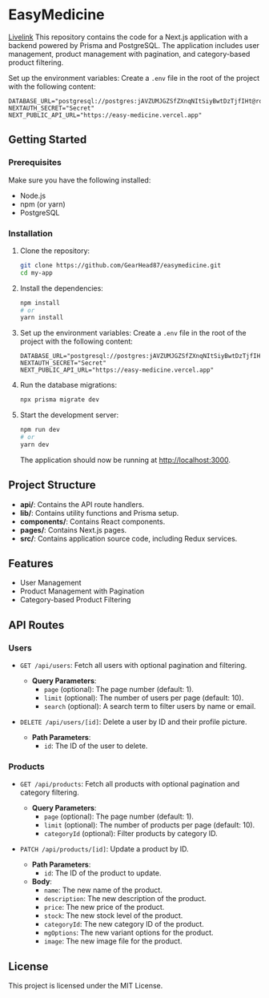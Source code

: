 # EasyMedicine

[Livelink](https://easy-medicine.vercel.app/)
This repository contains the code for a Next.js application with a backend powered by Prisma and PostgreSQL. The application includes user management, product management with pagination, and category-based product filtering.

Set up the environment variables:
Create a `.env` file in the root of the project with the following content:

```plaintext
DATABASE_URL="postgresql://postgres:jAVZUMJGZSfZXnqNItSiyBwtDzTjfIHt@roundhouse.proxy.rlwy.net:36736/railway"
NEXTAUTH_SECRET="Secret"
NEXT_PUBLIC_API_URL="https://easy-medicine.vercel.app"
```

## Getting Started

### Prerequisites

Make sure you have the following installed:

-   Node.js
-   npm (or yarn)
-   PostgreSQL

### Installation

1. Clone the repository:

    ```sh
    git clone https://github.com/GearHead87/easymedicine.git
    cd my-app
    ```

2. Install the dependencies:

    ```sh
    npm install
    # or
    yarn install
    ```

3. Set up the environment variables:
   Create a `.env` file in the root of the project with the following content:

    ```plaintext
    DATABASE_URL="postgresql://postgres:jAVZUMJGZSfZXnqNItSiyBwtDzTjfIHt@roundhouse.proxy.rlwy.net:36736/railway"
    NEXTAUTH_SECRET="Secret"
    NEXT_PUBLIC_API_URL="https://easy-medicine.vercel.app"
    ```

4. Run the database migrations:

    ```sh
    npx prisma migrate dev
    ```

5. Start the development server:

    ```sh
    npm run dev
    # or
    yarn dev
    ```

    The application should now be running at [http://localhost:3000](http://localhost:3000).

## Project Structure

-   **api/**: Contains the API route handlers.
-   **lib/**: Contains utility functions and Prisma setup.
-   **components/**: Contains React components.
-   **pages/**: Contains Next.js pages.
-   **src/**: Contains application source code, including Redux services.

## Features

-   User Management
-   Product Management with Pagination
-   Category-based Product Filtering

## API Routes

### Users

-   `GET /api/users`: Fetch all users with optional pagination and filtering.

    -   **Query Parameters**:
        -   `page` (optional): The page number (default: 1).
        -   `limit` (optional): The number of users per page (default: 10).
        -   `search` (optional): A search term to filter users by name or email.

-   `DELETE /api/users/[id]`: Delete a user by ID and their profile picture.
    -   **Path Parameters**:
        -   `id`: The ID of the user to delete.

### Products

-   `GET /api/products`: Fetch all products with optional pagination and category filtering.

    -   **Query Parameters**:
        -   `page` (optional): The page number (default: 1).
        -   `limit` (optional): The number of products per page (default: 10).
        -   `categoryId` (optional): Filter products by category ID.

-   `PATCH /api/products/[id]`: Update a product by ID.
    -   **Path Parameters**:
        -   `id`: The ID of the product to update.
    -   **Body**:
        -   `name`: The new name of the product.
        -   `description`: The new description of the product.
        -   `price`: The new price of the product.
        -   `stock`: The new stock level of the product.
        -   `categoryId`: The new category ID of the product.
        -   `mgOptions`: The new variant options for the product.
        -   `image`: The new image file for the product.

## License

This project is licensed under the MIT License.

